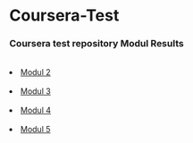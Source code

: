 # Coursera-Test
<h3>Coursera test repository Modul Results </h3> </br>
<li> <a href="https://github.com/AnishChikhaliya/Coursera-Test/blob/6157a317544ee4623c418582910a317859b2e426/module2-solution/index.html">  Modul 2 </a> </li> </br>
<li> <a href="https://rawcdn.githack.com/AnishChikhaliya/Coursera-Test/7498ee7e1b4e3652c6b06f8ff8f980b4a4a53e9c/module3-solution/index.html">  Modul 3 </a> </li> </br>
<li> <a href="https://rawcdn.githack.com/AnishChikhaliya/Coursera-Test/0013ba74c9fcd20f69055220ca8dacaba8daf14e/module4-solution/index.html">  Modul 4 </a> </li> </br>
<li> <a href="https://rawcdn.githack.com/AnishChikhaliya/Coursera-Test/dd0ece21ef15073297917a668b4ac0d45dfdb1bd/module5-solution/index.html">  Modul 5 </a> </li> </br>

